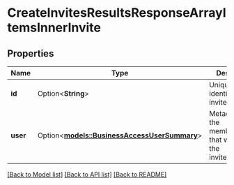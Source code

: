 # CreateInvitesResultsResponseArrayItemsInnerInvite

## Properties

Name | Type | Description | Notes
------------ | ------------- | ------------- | -------------
**id** | Option<**String**> | Unique identifier of the invite/request. | [optional]
**user** | Option<[**models::BusinessAccessUserSummary**](BusinessAccessUserSummary.md)> | Metadata for the member/partner that was sent the invite/request. | [optional]

[[Back to Model list]](../README.md#documentation-for-models) [[Back to API list]](../README.md#documentation-for-api-endpoints) [[Back to README]](../README.md)



